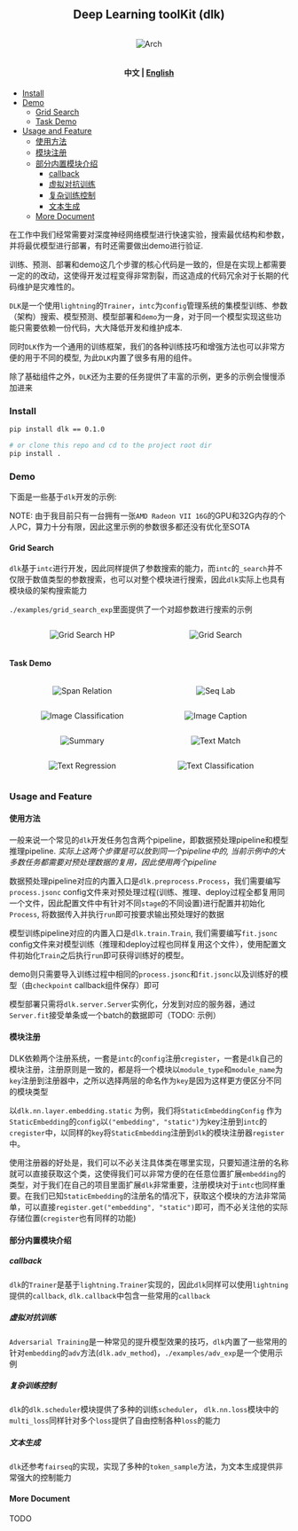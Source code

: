<p align="center">
  <h2 align="center"> Deep Learning toolKit (dlk)</h2>
</p>


<div style="text-align:center">
<span style="width:80%;display:inline-block">

![Arch](./pics/arch.png)

</div>

<h4 align="center">
    <p>
        <b>中文</b> |
        <a href="https://github.com/cstsunfu/dlk/blob/main/README.md">English</a>
    </p>
</h4>



* [Install](#install)
* [Demo](#demo)
    * [Grid Search](#grid-search)
    * [Task Demo](#task-demo)
* [Usage and Feature](#usage-and-feature)
    * [使用方法](#使用方法)
    * [模块注册](#模块注册)
    * [部分内置模块介绍](#部分内置模块介绍)
        * [callback](#callback)
        * [虚拟对抗训练](#虚拟对抗训练)
        * [复杂训练控制](#复杂训练控制)
        * [文本生成](#文本生成)
    * [More Document](#more-document)



在工作中我们经常需要对深度神经网络模型进行快速实验，搜索最优结构和参数，并将最优模型进行部署，有时还需要做出demo进行验证.

训练、预测、部署和demo这几个步骤的核心代码是一致的，但是在实现上都需要一定的的改动，这使得开发过程变得非常割裂，而这造成的代码冗余对于长期的代码维护是灾难性的。

`DLK`是一个使用`lightning`的`Trainer`，`intc`为`config`管理系统的集模型训练、参数（架构）搜索、模型预测、模型部署和`demo`为一身，对于同一个模型实现这些功能只需要依赖一份代码，大大降低开发和维护成本.

同时`DLK`作为一个通用的训练框架，我们的各种训练技巧和增强方法也可以非常方便的用于不同的模型, 为此`DLK`内置了很多有用的组件。

除了基础组件之外，`DLK`还为主要的任务提供了丰富的示例，更多的示例会慢慢添加进来

### Install


```bash
pip install dlk == 0.1.0

# or clone this repo and cd to the project root dir
pip install .
```

### Demo

下面是一些基于`dlk`开发的示例:

NOTE: 由于我目前只有一台拥有一张`AMD Radeon VII 16G`的GPU和32G内存的个人PC，算力十分有限，因此这里示例的参数很多都还没有优化至SOTA

#### Grid Search

`dlk`基于`intc`进行开发，因此同样提供了参数搜索的能力，而`intc`的`_search`并不仅限于数值类型的参数搜索，也可以对整个模块进行搜索，因此`dlk`实际上也具有模块级的架构搜索能力

`./examples/grid_search_exp`里面提供了一个对超参数进行搜索的示例

<div style="text-align:center">
<span style="width:47%;display:inline-block">

![Grid Search HP](pics/grid_search_hp.png)

</span>
<span style="width:47%;display:inline-block">

 ![Grid Search](./pics/grid_search_scalar.png)

</span>
</div>

#### Task Demo

<div style="text-align:center">
<span style="width:47%;display:inline-block">

![Span Relation](./pics/span_rel.png)

</span>
<span style="width:47%;display:inline-block">

![Seq Lab](./pics/seq_lab.png)

</span>
</div>

<div style="text-align:center">
<span style="width:47%;display:inline-block">

![Image Classification](./pics/img_cls.png)

</span>
<span style="width:47%;display:inline-block">

![Image Caption](./pics/img_cap.png)

</span>
</div>

<div style="text-align:center">
<span style="width:47%;display:inline-block">

![Summary](./pics/summary.png)

</span>
<span style="width:47%;display:inline-block">

![Text Match](./pics/txt_match.png)

</span>
</div>

<div style="text-align:center">
<span style="width:47%;display:inline-block">

![Text Regression](./pics/txt_reg.png)

</span>

<span style="width:47%;display:inline-block">

![Text Classification](./pics/txt_cls.png)

</span>
</div>

### Usage and Feature

#### 使用方法

一般来说一个常见的`dlk`开发任务包含两个pipeline，即数据预处理pipeline和模型推理pipeline. *实际上这两个步骤是可以放到同一个pipeline中的, 当前示例中的大多数任务都需要对预处理数据的复用，因此使用两个pipeline*

数据预处理pipeline对应的内置入口是`dlk.preprocess.Process`，我们需要编写`process.jsonc` config文件来对预处理过程(训练、推理、deploy过程全都复用同一个文件，因此配置文件中有针对不同`stage`的不同设置)进行配置并初始化`Process`, 将数据传入并执行`run`即可按要求输出预处理好的数据

模型训练pipeline对应的内置入口是`dlk.train.Train`, 我们需要编写`fit.jsonc` config文件来对模型训练（推理和deploy过程也同样复用这个文件），使用配置文件初始化`Train`之后执行`run`即可获得训练好的模型。

demo则只需要导入训练过程中相同的`process.jsonc`和`fit.jsonc`以及训练好的模型（由`checkpoint` callback组件保存）即可

模型部署只需将`dlk.server.Server`实例化，分发到对应的服务器，通过`Server.fit`接受单条或一个batch的数据即可（TODO: 示例）


#### 模块注册

DLK依赖两个注册系统，一套是`intc`的`config`注册`cregister`，一套是`dlk`自己的模块注册，注册原则是一致的，都是将一个模块以`module_type`和`module_name`为`key`注册到注册器中，之所以选择两层的命名作为`key`是因为这样更方便区分不同的模块类型

以`dlk.nn.layer.embedding.static` 为例，我们将`StaticEmbeddingConfig` 作为`StaticEmbedding`的`config`以`("embedding", "static")`为key注册到`intc`的`cregister`中，以同样的`key`将`StaticEmbedding`注册到`dlk`的模块注册器`register`中。

使用注册器的好处是，我们可以不必关注具体类在哪里实现，只要知道注册的名称就可以直接获取这个类，这使得我们可以非常方便的在任意位置扩展`embedding`的类型，对于我们在自己的项目里面扩展`dlk`非常重要，注册模块对于`intc`也同样重要。在我们已知`StaticEmbedding`的注册名的情况下，获取这个模块的方法非常简单，可以直接`register.get("embedding", "static")`即可，而不必关注他的实际存储位置(`cregister`也有同样的功能)


#### 部分内置模块介绍

##### callback

`dlk`的`Trainer`是基于`lightning.Trainer`实现的，因此`dlk`同样可以使用`lightning`提供的`callback`, `dlk.callback`中包含一些常用的`callback`

##### 虚拟对抗训练

`Adversarial Training`是一种常见的提升模型效果的技巧，`dlk`内置了一些常用的针对`embedding`的`adv`方法(`dlk.adv_method`)，`./examples/adv_exp`是一个使用示例

##### 复杂训练控制

`dlk`的`dlk.scheduler`模块提供了多种的训练`scheduler`， `dlk.nn.loss`模块中的`multi_loss`同样针对多个`loss`提供了自由控制各种`loss`的能力

##### 文本生成

`dlk`还参考`fairseq`的实现，实现了多种的`token_sample`方法，为文本生成提供非常强大的控制能力

#### More Document

TODO
